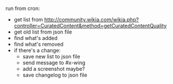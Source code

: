 run from cron:

* get list from http://community.wikia.com/wikia.php?controller=CuratedContent&method=getCuratedContentQuality
* get old list from json file
* find what's added
* find what's removed
* if there's a change:
  * save new list to json file
  * send message to #x-wing
  * add a screenshot maybe?
  * save changelog to json file